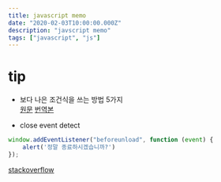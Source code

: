 ```yaml
---
title: javascript memo
date: "2020-02-03T10:00:00.000Z"
description: "javscript memo"
tags: ["javascript", "js"]
---
```


# tip
+ 보다 나은 조건식을 쓰는 방법 5가지  
<a href="https://scotch.io/tutorials/5-tips-to-write-better-conditionals-in-javascript" target="_blank">원문</a>
<a href="https://code-200.tistory.com/14" target="_blank">번역본</a>

+ close event detect
```javascript
window.addEventListener("beforeunload", function (event) {
	alert('정말 종료하시겠습니까?')
});
```
<a href="https://stackoverflow.com/questions/20853142/trying-to-detect-browser-close-event">stackoverflow</a>